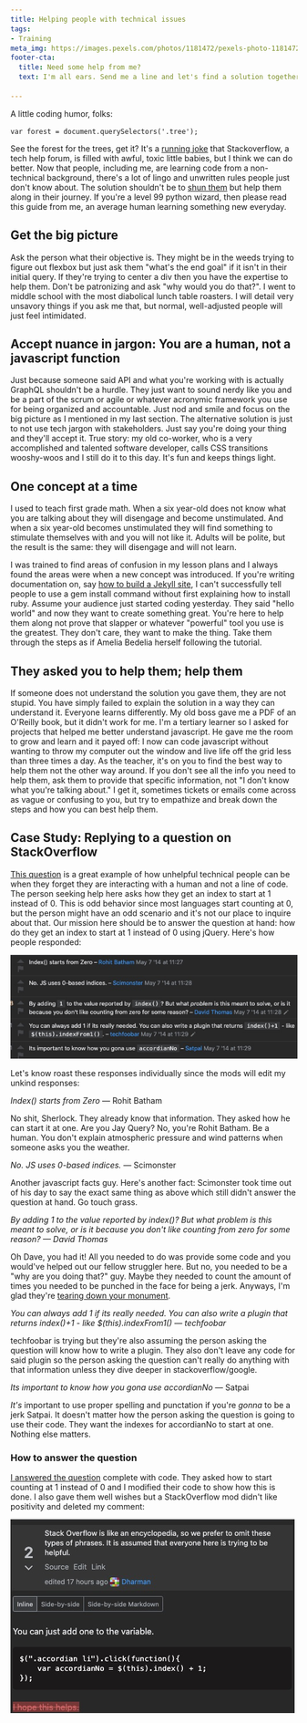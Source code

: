 ```yaml
---
title: Helping people with technical issues
tags:
- Training
meta_img: https://images.pexels.com/photos/1181472/pexels-photo-1181472.jpeg?cs=srgb&dl=pexels-christina-morillo-1181472.jpg
footer-cta:
  title: Need some help from me?
  text: I'm all ears. Send me a line and let's find a solution together.

---
```

A little coding humor, folks:

    var forest = document.querySelectors('.tree');

See the forest for the trees, get it? It's a [running joke](https://i.redd.it/av1g54jp94i71.png) that Stackoverflow, a tech help forum, is filled with awful, toxic little babies, but I think we can do better. Now that people, including me, are learning code from a non-technical background, there's a lot of lingo and unwritten rules people just don't know about. The solution shouldn't be to [shun them](https://meta.stackoverflow.com/questions/289336/is-it-okay-to-downvote-questions-asking-if-some-code-could-work-but-not-actually/412023#412023) but help them along in their journey. If you're a level 99 python wizard, then please read this guide from me, an average human learning something new everyday.

## Get the big picture

Ask the person what their objective is. They might be in the weeds trying to figure out flexbox but just ask them "what's the end goal" if it isn't in their initial query. If they're trying to center a div then you have the expertise to help them. Don't be patronizing and ask "why would you do that?". I went to middle school with the most diabolical lunch table roasters. I will detail very unsavory things if you ask me that, but normal, well-adjusted people will just feel intimidated.

## Accept nuance in jargon: You are a human, not a javascript function

Just because someone said API and what you're working with is actually GraphQL shouldn't be a hurdle. They just want to sound nerdy like you and be a part of the scrum or agile or whatever acronymic framework you use for being organized and accountable. Just nod and smile and focus on the big picture as I mentioned in my last section. The alternative solution is just to not use tech jargon with stakeholders. Just say you're doing your thing and they'll accept it. True story: my old co-worker, who is a very accomplished and talented software developer, calls CSS transitions wooshy-woos and I still do it to this day. It's fun and keeps things light.

## One concept at a time

I used to teach first grade math. When a six year-old does not know what you are talking about they will disengage and become unstimulated. And when a six year-old becomes unstimulated they will find something to stimulate themselves with and you will not like it. Adults will be polite, but the result is the same: they will disengage and will not learn.

I was trained to find areas of confusion in my lesson plans and I always found the areas were when a new concept was introduced. If you're writing documentation on, say [how to build a Jekyll site](https://edcupaioli.com/blog/how-to-create-a-jekyll-site-with-github-pages/), I can't successfully tell people to use a gem install command without first explaining how to install ruby. Assume your audience just started coding yesterday. They said "hello world" and now they want to create something great. You're here to help them along not prove that slapper or whatever "powerful" tool you use is the greatest. They don't care, they want to make the thing. Take them through the steps as if Amelia Bedelia herself following the tutorial.

## They asked you to help them; help them

If someone does not understand the solution you gave them, they are not stupid. You have simply failed to explain the solution in a way they can understand it. Everyone learns differently. My old boss gave me a PDF of an O'Reilly book, but it didn't work for me. I'm a tertiary learner so I asked for projects that helped me better understand javascript. He gave me the room to grow and learn and it payed off: I now can code javascript without wanting to throw my computer out the window and live life off the grid less than three times a day. As the teacher, it's on you to find the best way to help them not the other way around. If you don't see all the info you need to help them, ask them to provide that specific information, not "I don't know what you're talking about." I get it, sometimes tickets or emails come across as vague or confusing to you, but try to empathize and break down the steps and how you can best help them.

## Case Study: Replying to a question on StackOverflow

[This question](https://stackoverflow.com/questions/23516533/jquery-index-start-at-1-not-0/69761994#69761994) is a great example of how unhelpful technical people can be when they forget they are interacting with a human and not a line of code. The person seeking help here asks how they get an index to start at 1 instead of 0. This is odd behavior since most languages start counting at 0, but the person might have an odd scenario and it's not our place to inquire about that. Our mission here should be to answer the question at hand: how do they get an index to start at 1 instead of 0 using jQuery. Here's how people responded: 

![people on StackOverflow being very unhelpful in the comments](/images/so-responses.jpg)

Let's know roast these responses individually since the mods will edit my unkind responses: 

_Index() starts from Zero_ — Rohit Batham

No shit, Sherlock. They already know that information. They asked how he can start it at one. Are you Jay Query? No, you're Rohit Batham. Be a human. You don't explain atmospheric pressure and wind patterns when someone asks you the weather. 

_No. JS uses 0-based indices. —_ Scimonster

Another javascript facts guy. Here's another fact: Scimonster took time out of his day to say the exact same thing as above which still didn't answer the question at hand. Go touch grass. 

_By adding 1 to the value reported by index()? But what problem is this meant to solve, or is it because you don't like counting from zero for some reason? — David Thomas_

Oh Dave, you had it! All you needed to do was provide some code and you would've helped out our fellow struggler here. But no, you needed to be a "why are you doing that?" guy. Maybe they needed to count the amount of times you needed to be punched in the face for being a jerk. Anyways, I'm glad they're [tearing down your monument](https://www.washingtonpost.com/local/trafficandcommuting/dave-thomas-circle/2021/02/02/e41ab174-6547-11eb-8c64-9595888caa15_story.html). 

_You can always add 1 if its really needed. You can also write a plugin that returns index()+1 - like $(this).indexFrom1() — techfoobar_

techfoobar is trying but they're also assuming the person asking the question will know how to write a plugin. They also don't leave any code for said plugin so the person asking the question can't really do anything with that information unless they dive deeper in stackoverflow/google. 

_Its important to know how you gona use accordianNo_ — Satpai

_It's_ important to use proper spelling and punctation if you're _gonna_ to be a jerk Satpai. It doesn't matter how the person asking the question is going to use their code. They want the indexes for accordianNo to start at one. Nothing else matters. 

### How to answer the question

[I answered the question](https://stackoverflow.com/a/69761994/3411192) complete with code. They asked how to start counting at 1 instead of 0 and I modified their code to show how this is done. I also gave them well wishes but a StackOverflow mod didn't like positivity and deleted my comment:

![Mod editing out "I hope this helps" with the reason being Stackoverflow is assumed to be helpful.](/images/so-edit.jpg)